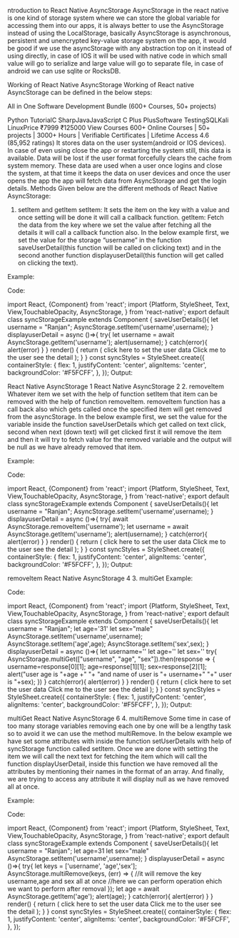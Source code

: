 ntroduction to React Native AsyncStorage
AsyncStorage in the react native is one kind of storage system where we can store the global variable for accessing them into our apps, it is always better to use the AsyncStorage instead of using the LocalStorage, basically AsyncStorage is asynchronous, persistent and unencrypted key-value storage system on the app, it would be good if we use the asyncStorage with any abstraction top on it instead of using directly, in case of IOS it will be used with native code in which small value will go to serialize and large value will go to separate file, in case of android we can use sqlite or RocksDB.

Working of React Native AsyncStorage
Working of React native AsyncStorage can be defined in the below steps:

All in One Software Development Bundle
(600+ Courses, 50+ projects)

Python TutorialC SharpJavaJavaScript
C Plus PlusSoftware TestingSQLKali LinuxPrice
₹7999 ₹125000
View Courses
600+ Online Courses | 50+ projects | 3000+ Hours | Verifiable Certificates | Lifetime Access
4.6 (85,952 ratings)
It stores data on the user system(android or IOS devices).
In case of even using close the app or restarting the system still, this data is available.
Data will be lost if the user format forcefully clears the cache from system memory.
These data are used when a user once logins and close the system, at that time it keeps the data on user devices and once the user opens the app the app will fetch data from AsyncStorage and get the login details.
Methods
Given below are the different methods of React Native AsyncStorage:

1. setItem and getItem
setItem: It sets the item on the key with a value and once setting will be done it will call a callback function.
getItem: Fetch the data from the key where we set the value after fetching all the details it will call a callback function also.
In the below example first, we set the value for the storage “username” in the function saveUserDetail(this function will be called on clicking text) and in the second another function displayuserDetail(this function will get called on clicking the text).

Example:

Code:

import React, {Component} from 'react';
import {Platform, StyleSheet, Text,
View,TouchableOpacity, AsyncStorage,
} from 'react-native';
export default class syncStorageExample extends Component<Props> {
saveUserDetails(){
let username = "Ranjan";
AsyncStorage.setItem('username',username);
}
displayuserDetail = async ()=>{
try{
let username = await AsyncStorage.getItem('username');
alert(username);
}
catch(error){
alert(error)
}
}
render() {
return (
<View style={syncStyles.containerStyle}>
<TouchableOpacity onPress ={this.saveUserDetails}>
<Text>click here to set the user data</Text>
</TouchableOpacity>
<TouchableOpacity onPress ={this.displayuserDetail}>
<Text>Click me to the user see the detail</Text>
</TouchableOpacity>
</View>
);
}
}
const syncStyles = StyleSheet.create({
containerStyle: {
flex: 1,
justifyContent: 'center',
alignItems: 'center',
backgroundColor: '#F5FCFF',
},
});
Output:

React Native AsyncStorage 1
React Native AsyncStorage 2
2. removeItem
Whatever item we set with the help of function setItem that item can be removed with the help of function removeItem. removeItem function has a call back also which gets called once the specified item will get removed from the asyncStorage. In the below example first, we set the value for the variable inside the function saveUserDetails which get called on text click, second when next (down text) will get clicked first it will remove the item and then it will try to fetch value for the removed variable and the output will be null as we have already removed that item.

Example:

Code:

import React, {Component} from 'react';
import {Platform, StyleSheet, Text,
View,TouchableOpacity, AsyncStorage,
} from 'react-native';
export default class syncStorageExample extends Component<Props> {
saveUserDetails(){
let username = "Ranjan";
AsyncStorage.setItem('username',username);
}
displayuserDetail = async ()=>{
try{
await AsyncStorage.removeItem('username');
let username = await AsyncStorage.getItem('username');
alert(username);
}
catch(error){
alert(error)
}
}
render() {
return (
<View style={syncStyles.containerStyle}>
<TouchableOpacity onPress ={this.saveUserDetails}>
<Text>click here to set the user data</Text>
</TouchableOpacity>
<TouchableOpacity onPress ={this.displayuserDetail}>
<Text>Click me to the user see the detail</Text>
</TouchableOpacity>
</View>
);
}
}
const syncStyles = StyleSheet.create({
containerStyle: {
flex: 1,
justifyContent: 'center',
alignItems: 'center',
backgroundColor: '#F5FCFF',
},
});
Output:

removeItem
React Native AsyncStorage 4
3. multiGet
Example:

Code:

import React, {Component} from 'react';
import {Platform, StyleSheet, Text,
View,TouchableOpacity, AsyncStorage,
} from 'react-native';
export default class syncStorageExample extends Component<Props> {
saveUserDetails(){
let username = "Ranjan";
let age='31'
let sex="male"
AsyncStorage.setItem('username',username);
AsyncStorage.setItem('age',age);
AsyncStorage.setItem('sex',sex);
}
displayuserDetail = async ()=>{
let username=''
let age=''
let sex=''
try{
AsyncStorage.multiGet(["username", "age", "sex"]).then(response => {
username=response[0][1];
age=response[1][1];
sex=response[2][1];
alert("user age is "+age +" "+ "and name of user is "+ username+" "+" user is "+sex);
})
}
catch(error){
alert(error)
}
}
render() {
return (
<View style={syncStyles.containerStyle}>
<TouchableOpacity onPress ={this.saveUserDetails}>
<Text>click here to set the user data</Text>
</TouchableOpacity>
<TouchableOpacity onPress ={this.displayuserDetail}>
<Text>Click me to the user see the detail</Text>
</TouchableOpacity>
</View>
);
}
}
const syncStyles = StyleSheet.create({
containerStyle: {
flex: 1,
justifyContent: 'center',
alignItems: 'center',
backgroundColor: '#F5FCFF',
},
});
Output:

multiGet
React Native AsyncStorage 6
4. multiRemove
Some time in case of too many storage variables removing each one by one will be a lengthy task so to avoid it we can use the method multiRemove. In the below example we have set some attributes with inside the function setUserDetails with help of syncStorage function called setItem. Once we are done with setting the item we will call the next text for fetching the item which will call the function displayUserDetail, inside this function we have removed all the attributes by mentioning their names in the format of an array. And finally, we are trying to access any attribute it will display null as we have removed all at once.

Example:

Code:

import React, {Component} from 'react';
import {Platform, StyleSheet, Text,
View,TouchableOpacity, AsyncStorage,
} from 'react-native';
export default class syncStorageExample extends Component<Props> {
saveUserDetails(){
let username = "Ranjan";
let age=31
let sex="male"
AsyncStorage.setItem('username',username);
}
displayuserDetail = async ()=>{
try{
let keys = ['username', 'age','sex'];
AsyncStorage.multiRemove(keys, (err) => {
//it will remove the key username,age and sex all at once
//here we can perform operation ehich we want to perform after removal
});
let age = await AsyncStorage.getItem('age');
alert(age);
}
catch(error){
alert(error)
}
}
render() {
return (
<View style={syncStyles.containerStyle}>
<TouchableOpacity onPress ={this.saveUserDetails}>
<Text>click here to set the user data</Text>
</TouchableOpacity>
<TouchableOpacity onPress ={this.displayuserDetail}>
<Text>Click me to the user see the detail</Text>
</TouchableOpacity>
</View>
);
}
}
const syncStyles = StyleSheet.create({
containerStyle: {
flex: 1,
justifyContent: 'center',
alignItems: 'center',
backgroundColor: '#F5FCFF',
},
});